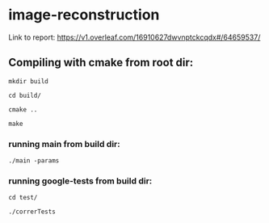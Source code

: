 # image-reconstruction
Link to report:
https://v1.overleaf.com/16910627dwvnptckcqdx#/64659537/
## Compiling with cmake from root dir:

`mkdir build`

`cd build/`

`cmake ..`

`make`

### running main from build dir:

`./main -params`

### running google-tests from build dir:

`cd test/`

`./correrTests`


